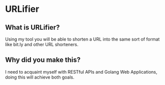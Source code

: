 # URLifier

## What is URLifier?
Using my tool you will be able to shorten a URL into the same sort of format like bit.ly and other URL shorteners.

## Why did you make this?
I need to acquaint myself with RESTful APIs and Golang Web Applications, doing this will achieve both goals.



